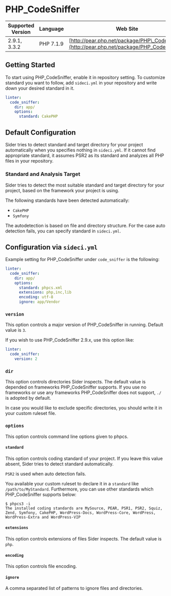 # PHP\_CodeSniffer

| Supported Version | Language | Web Site |
| ----------------- | -------- | -------- |
| 2.9.1, 3.3.2 | PHP 7.1.9 | [http://pear.php.net/package/PHP\_CodeSniffer](http://pear.php.net/package/PHP_CodeSniffer) |

## Getting Started

To start using PHP\_CodeSniffer, enable it in repository setting. To customize standard you want to follow, add `sideci.yml` in your repository and write down your desired standard in it.

```yaml:sideci.yml
linter:
  code_sniffer:
    dir: app/
    options:
      standard: CakePHP
```

## Default Configuration

Sider tries to detect standard and target directory for your project automatically when you specifies nothing in `sideci.yml`. If it cannot find appropriate standard, it assumes PSR2 as its standard and analyzes all PHP files in your repository.

### Standard and Analysis Target

Sider tries to detect the most suitable standard and target directory for your project, based on the framework your project is using.

The following standards have been detected automatically:

* `CakePHP`
* `Symfony`

The autodetection is based on file and directory structure. For the case auto detection fails, you can specify standard in `sideci.yml`.

## Configuration via `sideci.yml`

Example setting for PHP\_CodeSniffer under `code_sniffer` is the following:

```yaml:sideci.yml
linter:
  code_sniffer:
    dir: app/
    options:
      standard: phpcs.xml
      extensions: php,inc,lib
      encoding: utf-8
      ignore: app/Vendor
```

### `version`

This option controls a major version of PHP\_CodeSniffer in running. Default value is `3`.

If you wish to use PHP_CodeSniffer 2.9.x, use this option like:

```yaml
linter:
  code_sniffer:
    version: 2
```

### `dir`

This option controls directories Sider inspects. The default value is depended on frameworks PHP\_CodeSniffer supports. If you use no frameworks or use any frameworks PHP\_CodeSniffer does not support, `./` is adopted by default.

In case you would like to exclude specific directories, you should write it in your custom ruleset file.

### `options`

This option controls command line options given to phpcs.

#### `standard`

This option controls coding standard of your project. If you leave this value absent, Sider tries to detect standard automatically.

`PSR2` is used when auto detection fails.

You available your custom ruleset to declare it in a `standard` like `/path/to/MyStandard`. Furthermore, you can use other standards which PHP\_CodeSniffer supports below:

```
$ phpcs3 -i
The installed coding standards are MySource, PEAR, PSR1, PSR2, Squiz, Zend, Symfony, CakePHP, WordPress-Docs, WordPress-Core, WordPress, WordPress-Extra and WordPress-VIP
```

#### `extensions`

This option controls extensions of files Sider inspects. The default value is `php`.

#### `encoding`

This option controls file encoding.

#### `ignore`

A comma separated list of patterns to ignore files and directories.

